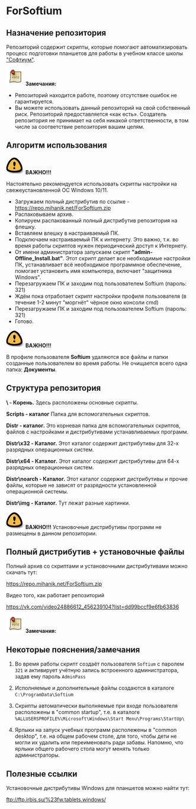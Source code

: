 <h1>ForSoftium</h1>

## Назначение репозитория

Репозиторий содержит скрипты, которые помогают автоматизировать процесс подготовки планшетов для работы в учебном классе школы <a href="https://софтиум.дети/" target="_blank">"Софтиум"</a>.

![Замечания](https://raw.githubusercontent.com/mihanik2000/ForSoftium/main/Distr/img/note.png) **Замечания:**

- Репозиторий находится работе, поэтому отсутствие ошибок не гарантируется.
- Вы можете использовать данный репозиторий на свой собственный риск. Репозиторий предоставляется «как есть». Создатель репозитория не принимает на себя никакой ответственности, в том числе за соответствие репозитория вашим целям.

## Алгоритм использования

![Важно](https://raw.githubusercontent.com/mihanik2000/ForSoftium/main/Distr/img/important.png) **ВАЖНО!!!**

Настоятельно рекомендуется использовать скритпы настройки на свежеустановленной ОС Windows 10/11.

- Загружаем полный дистрибутив по ссылке - https://repo.mihanik.net/ForSoftium.zip
- Распаковываем архив.
- Копируем распакованный полный дистрибутив репозитория на флешку.
- Вставляем влешку в настраиваемый ПК.
- Подключаем настраиваемый ПК к интернету. Это важно, т.к. во время работы скриптов нужен периодический доступ к Интернету.
- От имени администратора запускаем скрипт **"admin-Offline_Install.bat"**.
  Этот скрипт делает все необходимые настройки ПК, устанавливает всё необходимое программное обеспечение, помогает установить имя компьютера, включает "защитника Windows".
- Перезагружаем ПК и заходим под пользователем Softium (пароль: 321)
- Ждём пока отработает скрипт настройки профиля пользователя (в течение 1-2 минут "моргнёт" чёрное окно консоли cmd)
- Перезагружаем ПК и заходим под пользователем Softium (пароль: 321)
- Готово.

![Важно](https://raw.githubusercontent.com/mihanik2000/ForSoftium/main/Distr/img/important.png) **ВАЖНО!!!**

В профиле пользователя **Softium** удаляются все файлы и папки созданные пользователем во время работы. Не очищается всего одна папка: **Документы**.

## Структура репозитория

**\	- 	Корень.**
	Здесь расположены основные скрипты. 

**Scripts - каталог**
	Папка для вспомогательных скриптов.
	
**Distr - каталог.**
	Это корневая папка для вспомогательных скриптов, файлов с настройками и дистрибутивами устанавливаемых программ.
	
**Distr\x32 - Каталог.**
	Этот каталог содержит дистрибутивы для 32-х разрядных операционных систем.

**Distr\x64 - Каталог.**
	Этот каталог содержит дистрибутивы для 64-х разрядных операционных систем.

**Distr\noarch - Каталог.**
	Этот каталог содержит дистрибутивы и прочие файлы, которые не зависят от разрядности установленной операционной системы.
	
**Distr\img - Каталог.**
	Тут лежат разные картинки.

![Важно](https://raw.githubusercontent.com/mihanik2000/ForSoftium/main/Distr/img/important.png) **ВАЖНО!!!**
	Установочные дистрибутивы программ не размещены в данном репозитории.

## Полный дистрибутив + установочные файлы

Полный архив со скриптами и установочными дистрибутивами можно скачать тут: 

https://repo.mihanik.net/ForSoftium.zip

Видео того, как работает репозиторий

https://vk.com/video24886612_456239104?list=dd99bccf9e6fb63836

![Замечания](https://raw.githubusercontent.com/mihanik2000/ForSoftium/main/Distr/img/note.png) **Замечания:**

## Некоторые пояснения/замечания

1. Во время работы скрипт создаёт пользователя `Softium` с паролем `321` и активирует учётную запись встроенного администратора, задав ему пароль `AdminPass`

2. Исполняемые и дополнительные файлы создаются в каталоге `C:\ProgramData\Softium`

3. Скрипты автоматически выполняемые при входе пользователя расположены в "common startup", т.е. в каталоге `%ALLUSERSPROFILE%\Microsoft\Windows\Start Menu\Programs\StartUp\`

4. Ярлыки на запуск учебных программ располежены в "common desktop", т.е. на общем рабочем столе, для того, чтобы дети не могли их удалить или переименовать ради забавы. Напомню, что ярлыки общего рабочего стола могут менять только администраторы.

## Полезные ссылки

Установочные дистрибутивы Windows для планшетов можно найти тут:

ftp://ftp.irbis.su/%23fw.tablets.windows/

